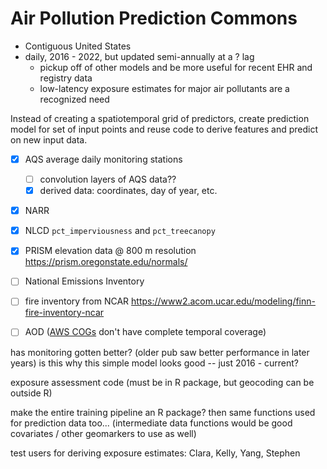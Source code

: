 # Air Pollution Prediction Commons

- Contiguous United States
- daily, 2016 - 2022, but updated semi-annually at a ? lag
  - pickup off of other models and be more useful for recent EHR and registry data
  - low-latency exposure estimates for major air pollutants are a recognized need

Instead of creating a spatiotemporal grid of predictors, create prediction model for set of input points and reuse code to derive features and predict on new input data.

- [x] AQS average daily monitoring stations
  - [ ] convolution layers of AQS data??
  - [x] derived data: coordinates, day of year, etc.
- [x] NARR
- [x] NLCD `pct_imperviousness` and `pct_treecanopy`
- [x] PRISM elevation data @ 800 m resolution https://prism.oregonstate.edu/normals/
- [ ] National Emissions Inventory
- [ ] fire inventory from NCAR https://www2.acom.ucar.edu/modeling/finn-fire-inventory-ncar
- [ ] AOD ([AWS COGs](https://www.earthdata.nasa.gov/engage/cloud-optimized-geotiffs#AOD) don't have complete temporal coverage)


has monitoring gotten better?  (older pub saw better performance in later years) is this why this simple model looks good -- just 2016 - current?

exposure assessment code (must be in R package, but geocoding can be outside R)

make the entire training pipeline an R package?  then same functions used for prediction data too... (intermediate data functions would be good covariates / other geomarkers to use as well)

test users for deriving exposure estimates: Clara, Kelly, Yang, Stephen
